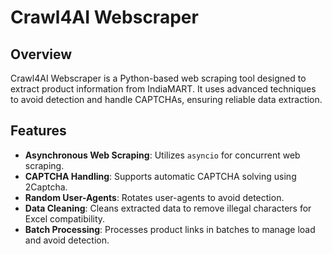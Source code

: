 # Crawl4AI Webscraper

## Overview
Crawl4AI Webscraper is a Python-based web scraping tool designed to extract product information from IndiaMART. It uses advanced techniques to avoid detection and handle CAPTCHAs, ensuring reliable data extraction.

## Features
- **Asynchronous Web Scraping**: Utilizes `asyncio` for concurrent web scraping.
- **CAPTCHA Handling**: Supports automatic CAPTCHA solving using 2Captcha.
- **Random User-Agents**: Rotates user-agents to avoid detection.
- **Data Cleaning**: Cleans extracted data to remove illegal characters for Excel compatibility.
- **Batch Processing**: Processes product links in batches to manage load and avoid detection.
